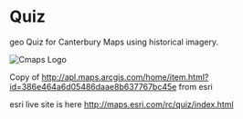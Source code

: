 Quiz
====

geo Quiz for Canterbury Maps using historical imagery.

![Cmaps Logo](http://canterburymaps.govt.nz/Content/images/canterbury-maps-logo-2.png)

Copy of http://apl.maps.arcgis.com/home/item.html?id=386e464a6d05486daae8b637767bc45e from esri

esri live site is here http://maps.esri.com/rc/quiz/index.html
